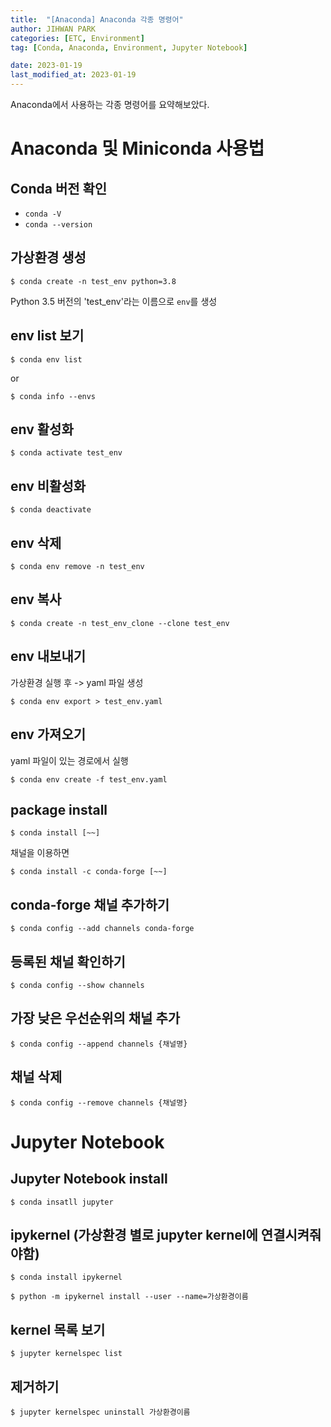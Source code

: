```yaml
---
title:  "[Anaconda] Anaconda 각종 명령어"
author: JIHWAN PARK
categories: [ETC, Environment]
tag: [Conda, Anaconda, Environment, Jupyter Notebook]

date: 2023-01-19
last_modified_at: 2023-01-19
---
```

Anaconda에서 사용하는 각종 명령어를 요약해보았다.

# Anaconda 및 Miniconda 사용법
## Conda 버전 확인
- `conda -V`
- `conda --version`

## 가상환경 생성
```
$ conda create -n test_env python=3.8
```
Python 3.5 버전의 'test_env'라는 이름으로 `env`를 생성

## env list 보기
```
$ conda env list
```
or
```
$ conda info --envs
```

## env 활성화
```
$ conda activate test_env
```

## env 비활성화
```
$ conda deactivate
```

## env 삭제
```
$ conda env remove -n test_env
```

## env 복사
```
$ conda create -n test_env_clone --clone test_env
```

## env 내보내기
가상환경 실행 후 -> yaml 파일 생성
```
$ conda env export > test_env.yaml
```

## env 가져오기
yaml 파일이 있는 경로에서 실행
```
$ conda env create -f test_env.yaml
```

## package install
```
$ conda install [~~]
```
채널을 이용하면
```
$ conda install -c conda-forge [~~]
```

## conda-forge 채널 추가하기
```
$ conda config --add channels conda-forge
```


## 등록된 채널 확인하기
```
$ conda config --show channels
```

## 가장 낮은 우선순위의 채널 추가
```
$ conda config --append channels {채널명}
```

## 채널 삭제
```
$ conda config --remove channels {채널명}
```

# Jupyter Notebook
## Jupyter Notebook install
```
$ conda insatll jupyter
```

## ipykernel (가상환경 별로 jupyter kernel에 연결시켜줘야함)
```
$ conda install ipykernel
```
```
$ python -m ipykernel install --user --name=가상환경이름
```

## kernel 목록 보기
```
$ jupyter kernelspec list
```

## 제거하기
```
$ jupyter kernelspec uninstall 가상환경이름
```
